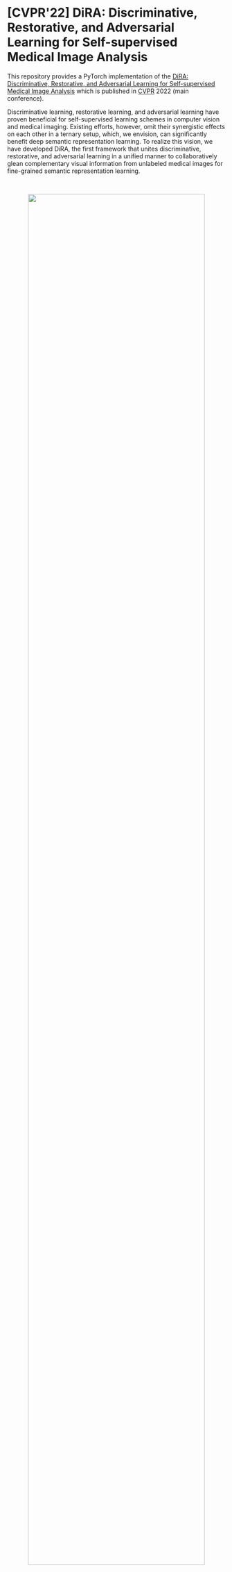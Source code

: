 # [CVPR'22] DiRA: Discriminative, Restorative, and Adversarial Learning for Self-supervised Medical Image Analysis

This repository provides a PyTorch implementation of the [DiRA: Discriminative, Restorative, and Adversarial Learning for Self-supervised Medical Image Analysis]() which is published in [CVPR](https://cvpr2022.thecvf.com/) 2022 (main conference).

Discriminative learning, restorative learning, and adversarial learning have proven beneficial for self-supervised learning schemes in computer vision and medical imaging. Existing efforts, however, omit their synergistic effects on each other in a ternary setup, which, we envision, can significantly benefit deep semantic representation learning. To realize this vision, we have developed DiRA, the first framework that unites discriminative, restorative, and adversarial learning in a unified manner to collaboratively glean complementary visual information from unlabeled medical images for fine-grained semantic representation learning. 

<br/>
<p align="center"><img width="90%" src="images/method_idea.png" /></p>
<br/>

## Publication
<b>DiRA: Discriminative, Restorative, and Adversarial Learning for Self-supervised Medical Image Analysis </b> <br/>
[Fatemeh Haghighi](https://github.com/fhaghighi)<sup>1*</sup>, [Mohammad Reza Hosseinzadeh Taher](https://github.com/MR-HosseinzadehTaher)<sup>1*</sup>,  [Michael B. Gotway](https://www.mayoclinic.org/biographies/gotway-michael-b-m-d/bio-20055566)<sup>2</sup>, [Jianming Liang](https://chs.asu.edu/jianming-liang)<sup>1</sup><br/>
<sup>1 </sup>Arizona State University, <sup>2 </sup>Mayo Clinic <br/>
<sup>*</sup> Equal contributors ordered alphabetically.<br/>
Published in: **IEEE/CVF Conference on Computer Vision and Pattern Recognition (CVPR), 2022.**


[Paper](#) | [Code](#) | [Poster](#) | [Slides](#) | Presentation ([YouTube](#), [YouKu](#))

## Major results from our work
1. **DiRA enriches discriminative learning.**
<br/>
<p align="center"><img width="100%" src="images/w_wo_ReD.png" /></p>
<br/>

2. **DiRA improves robustness to small data regimes.**
<br/>
<p align="center"><img width="100%" src="images/result1.png" /></p>
<br/>

3. **DiRA improves weakly-supervised localization.**
<br/>
<p align="center"><img width="100%" src="images/CAM.png" /></p>

4. **DiRA outperforms fully-supervised baselines.**
<br/>
<p align="center"><img width="100%" src="images/result2.png" /></p>
<br/>

Credit to [superbar](https://github.com/scottclowe/superbar) by Scott Lowe for Matlab code of superbar.

## Requirements
+ Linux
+ Python
+ Install PyTorch ([pytorch.org](http://pytorch.org))

## Installation
Clone the repository and install dependencies using the following command:
```bash
$ git clone https://github.com/fhaghighi/DiRA.git
$ cd DiRA/
$ pip install -r requirements.txt
```

## Self-supervised pre-training
### 1. Preparing data
We used traing set of ChestX-ray14 dataset for pre-training 2D DiRA models, which can be downloaded from [this link](https://nihcc.app.box.com/v/ChestXray-NIHCC).

- The downloaded ChestX-ray14 should have a directory structure as follows:
```
ChestX-ray14/
    |--  images/ 
         |-- 00000012_000.png
         |-- 00000017_002.png
         ... 
```
We use 10% of training data for validation. We also provide the list of training and validation images in ``dataset/Xray14_train_official.txt`` and ``dataset/Xray14_val_official.txt``, respectively. The training set is based on the officiall split provided by ChestX-ray14 dataset. Training labels are not used during pre-training stage. The path to images folder is required for pre-training stage.

### 2. Pre-training DiRA
This implementation only supports multi-gpu, DistributedDataParallel training, which is faster and simpler; single-gpu or DataParallel training is not supported. The instance discrimination setup follows [MoCo](https://github.com/facebookresearch/moco). The checkpoints with the lowest validation loss are used for fine-tuning. We do unsupervised pre-training of a U-Net model with ResNet-50 backbone on ChestX-ray14 using 4 NVIDIA V100 GPUs.

To stabilize the adversarial training process, we first warm up the encoder and decoder by training the discriminative and restorative components. To do so, run the following command:
```bash
python main_DiRA_moco.py /path/to/images/folder --dist-url 'tcp://localhost:10001' --multiprocessing-distributed \
--world-size 1 --rank 0 --mlp --moco-t 0.2  --cos --mode dir 
```
Next, we add the adversarial learning to jointly train the whole framework. To do so, run the following command:
```bash
python main_DiRA_moco.py /path/to/images/folder --dist-url 'tcp://localhost:10001' --multiprocessing-distributed \
--world-size 1 --rank 0 --mlp --moco-t 0.2  --cos --mode dira --batch-size 16   --epochs 400 --generator_pre_trained_weights checkpoint/DiRA_moco/dir/checkpoint.pth 
```

## Fine-tuning on downstream tasks
For downstream tasks, we use the code provided by recent [transfer learning benchmark](https://github.com/MR-HosseinzadehTaher/BenchmarkTransferLearning) in medical imaging. 

DiRA provides a pre-trained U-Net model, which the encoder can be utilized for the <i>classification</i> and encoder-decoder for the  <i>segmentation</i> downstream tasks. 

For classification tasks, a ResNet-50 encoder can be initialized with the pre-trained encoder of DiRA as follows:
```python
import torchvision.models as models

num_classes = #number of target task classes
weight = #path to DiRA pre-trained model
model = models.__dict__['resnet50'](num_classes=num_classes)
state_dict = torch.load(weight, map_location="cpu")
if "state_dict" in state_dict:
   state_dict = state_dict["state_dict"]
state_dict = {k.replace("module.", ""): v for k, v in state_dict.items()}
state_dict = {k.replace("backbone.", ""): v for k, v in state_dict.items()}
state_dict = {k.replace("encoder.", ""): v for k, v in state_dict.items()}
for k in list(state_dict.keys()):
   if k.startswith('fc') or k.startswith('segmentation_head') or k.startswith('decoder') :
      del state_dict[k]
msg = model.load_state_dict(state_dict, strict=False)
print("=> loaded pre-trained model '{}'".format(weight))
print("missing keys:", msg.missing_keys)
```

For segmentation tasks, a U-Net can be initialized with the pre-trained encoder and decoder of DiRA as follows:
```python
import segmentation_models_pytorch as smp

backbone = 'resnet50'
weight = #path to DiRA pre-trained model
model=smp.Unet(backbone)
state_dict = torch.load(weight, map_location="cpu")
if "state_dict" in state_dict:
   state_dict = state_dict["state_dict"]
state_dict = {k.replace("module.", ""): v for k, v in state_dict.items()}
state_dict = {k.replace("backbone.", ""): v for k, v in state_dict.items()}
for k in list(state_dict.keys()):
   if k.startswith('fc') or k.startswith('segmentation_head'):
      del state_dict[k]
msg = model.load_state_dict(state_dict, strict=False)
print("=> loaded pre-trained model '{}'".format(weight))
print("missing keys:", msg.missing_keys)

```


## Citation
If you use this code or use our pre-trained weights for your research, please cite our paper:
```
```
## Acknowledgement
With the help of Zongwei Zhou, Zuwei Guo started implementing the earlier ideas behind ``United & Unified'', which has branched out into DiRA. We thank them for their feasibility exploration, especially their initial evaluation on TransVW and various training strategies. This research has been supported in part by ASU and Mayo Clinic through a Seed Grant and an Innovation Grant and in part by the NIH under Award Number R01HL128785. The content is solely the responsibility of the authors and does not necessarily represent the official views of the NIH. This work  utilized the GPUs provided in part by the ASU Research Computing and in part by the Extreme Science and Engineering Discovery Environment (XSEDE) funded by the National Science Foundation (NSF) under grant number ACI-1548562.  Paper content is covered by patents pending. We build U-Net architecture for segmentation tasks by referring to the released code at [segmentation_models.pytorch](https://github.com/qubvel/segmentation_models.pytorch). The instance discrimination is based on [MoCo](https://github.com/facebookresearch/moco).


## License

Released under the [ASU GitHub Project License](./LICENSE).
